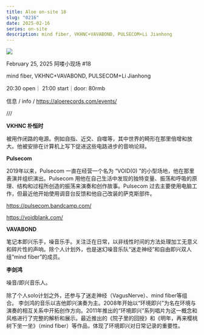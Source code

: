 ```yaml
---
title: Aloe on-site 18
slug: "0216"
date: 2025-02-16
series: on-site
description: mind fiber, VKHNC+VAVABOND, PULSECOM+Li Jianhong
---
```

![](/images/uploads/18_00.jpg)

February 25, 2025 阿喽小现场 #18

mind fiber, VKHNC+VAVABOND, PULSECOM+Li Jianhong

20:30 open｜ 21:00 start｜door: 80rmb

信息 / info / https://aloerecords.com/events/

///

**VKHNC 朴恒时**

被用作闭路的电源。例如自指、近交、自噬等，其中世界的畸形在那里倍增和放大。他被安排在计算机上写下促进这些电路进步的音响论辩。





**Pulsecom**

2019年以来，Pulsecom 一直在经营一个名为 “VOID(0) ”的小型场地，他在那里表演并组织演出。Pulsecom 用他在自己生活中发现的独特变量、振荡和呼吸的原理、结构和过程所创造的振荡来演奏和创作故事。Pulsecom 过去主要使用电脑工作，但最近他开始使用调音台反馈和他自己改装的萨克斯部件。

https://pulsecom.bandcamp.com/

https://voidblank.com/





**VAVABOND**

笔记本即兴乐手，噪音乐手。关注泛在日常，以非线性时间的方法处理加工无意义和碎片性的声响。除个人计划外，也是迷幻噪音乐队“迷走神经”和自由即兴双人组“mind fiber”的成员。



**李剑鸿**

噪音/即兴音乐人。

除了个人solo计划之外，还参与了迷走神经（VagusNerve）、mind fiber等组合。 李剑鸿的音乐以吉他即兴演奏为主。2008年开始以“环境即兴”为名在环境与演奏的相互关系中开拓创作方向。2011年推出的“环境即兴”系列唱片为这一概念和风格进行了完整的解析和展示。最近推出的《院子里的回授》和《明年，再来樱桃树下坐一坐》（mind fiber）等作品，体现了环境即兴对日常记录的重要性。
